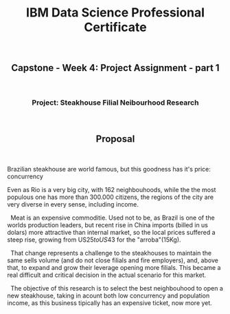 # <center>  **IBM Data Science Professional Certificate** </center>
&nbsp; 


##  <center>  Capstone - Week 4: Project Assignment - part 1 </center>
&nbsp; 

 
### <center> Project: Steakhouse Filial Neibourhood Research  </center>
&nbsp;


## <center> **Proposal** </center> 
&nbsp;

Brazilian steakhouse are world famous, but this goodness has it's price: concurrency

Even as Rio is a very big city, with 162 neighbouhoods, while the the most populous one has more than 300.000 citizens, the regions of the city are very diverse in every sense, including income.

&nbsp;
Meat is an expensive commoditie. Used not to be, as Brazil is one of the worlds production leaders, but recent rise in China imports (billed in us dolars) more attractive than internal market, so the local prices suffered a steep rise, growing from US$25 to US$43 for the "arroba"(15Kg).

&nbsp;
That change represents a challenge to the steakhouses to maintain the same sells volume (and do not close filials and fire employers), and, above that, to expand and grow their leverage opening more filials. This became a real difficult and critical decision in the actual scenario for this market.

&nbsp;
The objective of this research is to select the best neighbouhood to open a new steakhouse, taking in acount both low concurrency and population income, as this business tipically has an expensive ticket, now more yet.
&nbsp;
